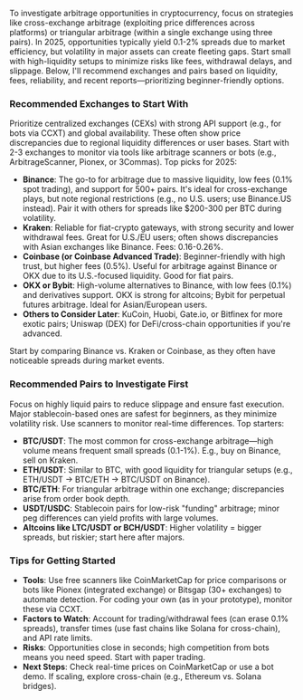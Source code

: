 To investigate arbitrage opportunities in cryptocurrency, focus on strategies like cross-exchange arbitrage (exploiting price differences across platforms) or triangular arbitrage (within a single exchange using three pairs). In 2025, opportunities typically yield 0.1-2% spreads due to market efficiency, but volatility in major assets can create fleeting gaps. Start small with high-liquidity setups to minimize risks like fees, withdrawal delays, and slippage. Below, I'll recommend exchanges and pairs based on liquidity, fees, reliability, and recent reports—prioritizing beginner-friendly options.

### Recommended Exchanges to Start With
Prioritize centralized exchanges (CEXs) with strong API support (e.g., for bots via CCXT) and global availability. These often show price discrepancies due to regional liquidity differences or user bases. Start with 2-3 exchanges to monitor via tools like arbitrage scanners or bots (e.g., ArbitrageScanner, Pionex, or 3Commas). Top picks for 2025:

- **Binance**: The go-to for arbitrage due to massive liquidity, low fees (0.1% spot trading), and support for 500+ pairs. It's ideal for cross-exchange plays, but note regional restrictions (e.g., no U.S. users; use Binance.US instead). Pair it with others for spreads like $200-300 per BTC during volatility.
- **Kraken**: Reliable for fiat-crypto gateways, with strong security and lower withdrawal fees. Great for U.S./EU users; often shows discrepancies with Asian exchanges like Binance. Fees: 0.16-0.26%.
- **Coinbase (or Coinbase Advanced Trade)**: Beginner-friendly with high trust, but higher fees (0.5%). Useful for arbitrage against Binance or OKX due to its U.S.-focused liquidity. Good for fiat pairs.
- **OKX or Bybit**: High-volume alternatives to Binance, with low fees (0.1%) and derivatives support. OKX is strong for altcoins; Bybit for perpetual futures arbitrage. Ideal for Asian/European users.
- **Others to Consider Later**: KuCoin, Huobi, Gate.io, or Bitfinex for more exotic pairs; Uniswap (DEX) for DeFi/cross-chain opportunities if you're advanced.

Start by comparing Binance vs. Kraken or Coinbase, as they often have noticeable spreads during market events.

### Recommended Pairs to Investigate First
Focus on highly liquid pairs to reduce slippage and ensure fast execution. Major stablecoin-based ones are safest for beginners, as they minimize volatility risk. Use scanners to monitor real-time differences. Top starters:

- **BTC/USDT**: The most common for cross-exchange arbitrage—high volume means frequent small spreads (0.1-1%). E.g., buy on Binance, sell on Kraken.
- **ETH/USDT**: Similar to BTC, with good liquidity for triangular setups (e.g., ETH/USDT -> BTC/ETH -> BTC/USDT on Binance).
- **BTC/ETH**: For triangular arbitrage within one exchange; discrepancies arise from order book depth.
- **USDT/USDC**: Stablecoin pairs for low-risk "funding" arbitrage; minor peg differences can yield profits with large volumes.
- **Altcoins like LTC/USDT or BCH/USDT**: Higher volatility = bigger spreads, but riskier; start here after majors.

### Tips for Getting Started
- **Tools**: Use free scanners like CoinMarketCap for price comparisons or bots like Pionex (integrated exchange) or Bitsgap (30+ exchanges) to automate detection. For coding your own (as in your prototype), monitor these via CCXT.
- **Factors to Watch**: Account for trading/withdrawal fees (can erase 0.1% spreads), transfer times (use fast chains like Solana for cross-chain), and API rate limits.
- **Risks**: Opportunities close in seconds; high competition from bots means you need speed. Start with paper trading.
- **Next Steps**: Check real-time prices on CoinMarketCap or use a bot demo. If scaling, explore cross-chain (e.g., Ethereum vs. Solana bridges).
